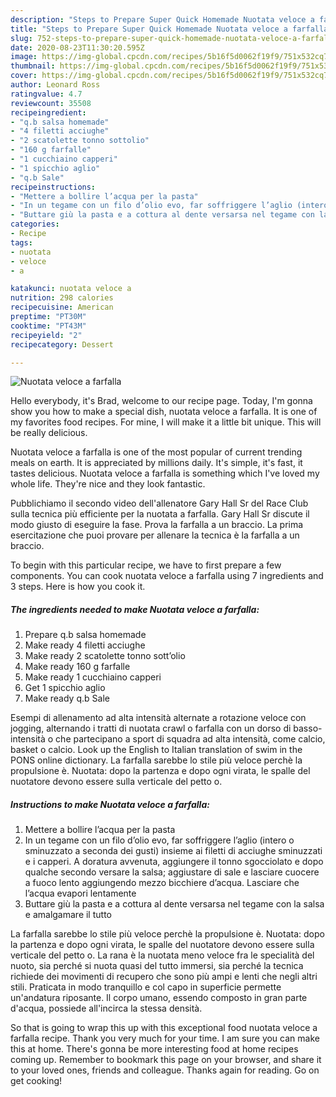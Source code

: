 ```yaml
---
description: "Steps to Prepare Super Quick Homemade Nuotata veloce a farfalla"
title: "Steps to Prepare Super Quick Homemade Nuotata veloce a farfalla"
slug: 752-steps-to-prepare-super-quick-homemade-nuotata-veloce-a-farfalla
date: 2020-08-23T11:30:20.595Z
image: https://img-global.cpcdn.com/recipes/5b16f5d0062f19f9/751x532cq70/nuotata-veloce-a-farfalla-recipe-main-photo.jpg
thumbnail: https://img-global.cpcdn.com/recipes/5b16f5d0062f19f9/751x532cq70/nuotata-veloce-a-farfalla-recipe-main-photo.jpg
cover: https://img-global.cpcdn.com/recipes/5b16f5d0062f19f9/751x532cq70/nuotata-veloce-a-farfalla-recipe-main-photo.jpg
author: Leonard Ross
ratingvalue: 4.7
reviewcount: 35508
recipeingredient:
- "q.b salsa homemade"
- "4 filetti acciughe"
- "2 scatolette tonno sottolio"
- "160 g farfalle"
- "1 cucchiaino capperi"
- "1 spicchio aglio"
- "q.b Sale"
recipeinstructions:
- "Mettere a bollire l’acqua per la pasta"
- "In un tegame con un filo d’olio evo, far soffriggere l’aglio (intero o sminuzzato a seconda dei gusti) insieme ai filetti di acciughe sminuzzati e i capperi. A doratura avvenuta, aggiungere il tonno sgocciolato e dopo qualche secondo versare la salsa; aggiustare di sale e lasciare cuocere a fuoco lento aggiungendo mezzo bicchiere d’acqua. Lasciare che l’acqua evapori lentamente"
- "Buttare giù la pasta e a cottura al dente versarsa nel tegame con la salsa e amalgamare il tutto"
categories:
- Recipe
tags:
- nuotata
- veloce
- a

katakunci: nuotata veloce a 
nutrition: 298 calories
recipecuisine: American
preptime: "PT30M"
cooktime: "PT43M"
recipeyield: "2"
recipecategory: Dessert

---
```



![Nuotata veloce a farfalla](https://img-global.cpcdn.com/recipes/5b16f5d0062f19f9/751x532cq70/nuotata-veloce-a-farfalla-recipe-main-photo.jpg)

Hello everybody, it's Brad, welcome to our recipe page. Today, I'm gonna show you how to make a special dish, nuotata veloce a farfalla. It is one of my favorites food recipes. For mine, I will make it a little bit unique. This will be really delicious.

Nuotata veloce a farfalla is one of the most popular of current trending meals on earth. It is appreciated by millions daily. It's simple, it's fast, it tastes delicious. Nuotata veloce a farfalla is something which I've loved my whole life. They're nice and they look fantastic.

Pubblichiamo il secondo video dell&#39;allenatore Gary Hall Sr del Race Club sulla tecnica più efficiente per la nuotata a farfalla. Gary Hall Sr discute il modo giusto di eseguire la fase. Prova la farfalla a un braccio. La prima esercitazione che puoi provare per allenare la tecnica è la farfalla a un braccio.


To begin with this particular recipe, we have to first prepare a few components. You can cook nuotata veloce a farfalla using 7 ingredients and 3 steps. Here is how you cook it.

<!--inarticleads1-->

##### The ingredients needed to make Nuotata veloce a farfalla:

1. Prepare q.b salsa homemade
1. Make ready 4 filetti acciughe
1. Make ready 2 scatolette tonno sott’olio
1. Make ready 160 g farfalle
1. Make ready 1 cucchiaino capperi
1. Get 1 spicchio aglio
1. Make ready q.b Sale


Esempi di allenamento ad alta intensità alternate a rotazione veloce con jogging, alternando i tratti di nuotata crawl o farfalla con un dorso di basso-intensità o che partecipano a sport di squadra ad alta intensità, come calcio, basket o calcio. Look up the English to Italian translation of swim in the PONS online dictionary. La farfalla sarebbe lo stile più veloce perchè la propulsione è. Nuotata: dopo la partenza e dopo ogni virata, le spalle del nuotatore devono essere sulla verticale del petto o. 

<!--inarticleads2-->

##### Instructions to make Nuotata veloce a farfalla:

1. Mettere a bollire l’acqua per la pasta
1. In un tegame con un filo d’olio evo, far soffriggere l’aglio (intero o sminuzzato a seconda dei gusti) insieme ai filetti di acciughe sminuzzati e i capperi. A doratura avvenuta, aggiungere il tonno sgocciolato e dopo qualche secondo versare la salsa; aggiustare di sale e lasciare cuocere a fuoco lento aggiungendo mezzo bicchiere d’acqua. Lasciare che l’acqua evapori lentamente
1. Buttare giù la pasta e a cottura al dente versarsa nel tegame con la salsa e amalgamare il tutto


La farfalla sarebbe lo stile più veloce perchè la propulsione è. Nuotata: dopo la partenza e dopo ogni virata, le spalle del nuotatore devono essere sulla verticale del petto o. La rana è la nuotata meno veloce fra le specialità del nuoto, sia perché si nuota quasi del tutto immersi, sia perché la tecnica richiede dei movimenti di recupero che sono più ampi e lenti che negli altri stili. Praticata in modo tranquillo e col capo in superficie permette un&#39;andatura riposante. Il corpo umano, essendo composto in gran parte d&#39;acqua, possiede all&#39;incirca la stessa densità. 

So that is going to wrap this up with this exceptional food nuotata veloce a farfalla recipe. Thank you very much for your time. I am sure you can make this at home. There's gonna be more interesting food at home recipes coming up. Remember to bookmark this page on your browser, and share it to your loved ones, friends and colleague. Thanks again for reading. Go on get cooking!
